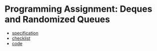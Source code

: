 # Programming Assignment: Deques and Randomized Queues

- [specification](http://coursera.cs.princeton.edu/algs4/assignments/queues.html)
- [checklist](http://coursera.cs.princeton.edu/algs4/checklists/queues.html)
- [code](.)